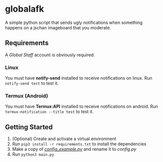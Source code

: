 # globalafk
A simple python script that sends ugly notifications when something happens on a jschan imageboard that you moderate.

## Requirements
A *Global Staff* account is obviously required.

### Linux
You must have **notify-send** installed to receive notifications on linux. 
Run `notify-send test` to test it.

### Termux (Android)
You must have **Termux:API** installed to receive notifications on android. 
Run `termux-notification --title test` to test it.

## Getting Started
1) (Optional) Create and activate a virtual environment
2) Run `pip3 install -r requirements.txt` to install the dependencies
3) Make a copy of [*config_example.py*](./config/config_example.py) and rename it to *config.py* 
4) Run `python3 main.py`